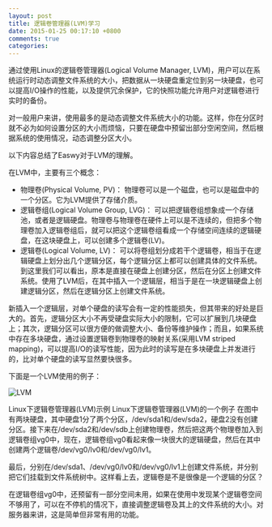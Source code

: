 ```yaml
---
layout: post
title: 逻辑卷管理器(LVM)学习
date: 2015-01-25 00:17:10 +0800
comments: true
categories: 
---
```


通过使用Linux的逻辑卷管理器(Logical Volume Manager, LVM)，用户可以在系统运行时动态调整文件系统的大小，把数据从一块硬盘重定位到另一块硬盘，也可以提高I/O操作的性能，以及提供冗余保护，它的快照功能允许用户对逻辑卷进行实时的备份。

<!--more-->

对一般用户来讲，使用最多的是动态调整文件系统大小的功能。这样，你在分区时就不必为如何设置分区的大小而烦恼，只要在硬盘中预留出部分空闲空间，然后根据系统的使用情况，动态调整分区大小。

以下内容总结了Easwy对于LVM的理解。

在LVM中，主要有三个概念：

- 物理卷(Physical Volume, PV)： 物理卷可以是一个磁盘，也可以是磁盘中的一个分区。它为LVM提供了存储介质。
- 逻辑卷组(Logical Volume Group, LVG)： 可以把逻辑卷组想象成一个存储池，或者是逻辑硬盘。物理卷与物理卷在硬件上可以是不连续的，但把多个物理卷加入逻辑卷组后，就可以把这个逻辑卷组看成一个存储空间连续的逻辑硬盘，在这块硬盘上，可以创建多个逻辑卷(LV)。
- 逻辑卷(Logical Volume, LV)： 可以将卷组划分成若干个逻辑卷，相当于在逻辑硬盘上划分出几个逻辑分区，每个逻辑分区上都可以创建具体的文件系统。
到这里我们可以看出，原本是直接在硬盘上创建分区，然后在分区上创建文件系统。使用了LVM后，在其中插入一个逻辑层，相当于是在一块逻辑硬盘上创建逻辑分区，然后在逻辑分区上创建文件系统。

新插入一个逻辑层，对单个硬盘的读写会有一定的性能损失，但其带来的好处是巨大的。首先，逻辑分区大小不再受硬盘实际大小的限制，它可以扩展到几块硬盘上；其次，逻辑分区可以很方便的做调整大小、备份等维护操作；而且，如果系统中存在多块硬盘，通过设置逻辑卷到物理卷的映射关系(采用LVM striped mapping)，可以提高I/O的读写性能，因为此时的读写是在多块硬盘上并发进行的，比对单个硬盘的读写显然要快很多。

下面是一个LVM使用的例子：

![LVM](./vg.png)

Linux下逻辑卷管理器(LVM)示例
Linux下逻辑卷管理器(LVM)的一个例子
在图中有两块硬盘，其中硬盘1分了两个分区，/dev/sda1和/dev/sda2，硬盘2没有创建分区。接下来在/dev/sda2和/dev/sdb上创建物理卷，然后把这两个物理卷加入到逻辑卷组vg0中，现在，逻辑卷组vg0看起来像一块很大的逻辑硬盘，然后在其中创建两个逻辑卷/dev/vg0/lv0和/dev/vg0/lv1。

最后，分别在/dev/sda1、/dev/vg0/lv0和/dev/vg0/lv1上创建文件系统，并分别把它们挂载到文件系统树中。这样看上去，逻辑卷是不是很像是一个逻辑的分区？

在逻辑卷组vg0中，还预留有一部分空间未用，如果在使用中发现某个逻辑卷空间不够用了，可以在不停机的情况下，直接调整逻辑卷及其上的文件系统的大小。对服务器来讲，这是简单但非常有用的功能。

[ovsoil]:    http://blog.ovsoil.com  "OVSOIL"
<!-- create time: 2015-01-25 19:27:40  -->
